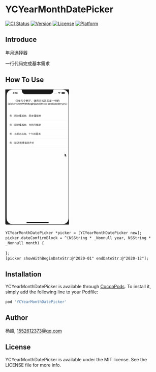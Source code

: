 # YCYearMonthDatePicker

[![CI Status](https://img.shields.io/travis/杨超/YCYearMonthDatePicker.svg?style=flat)](https://travis-ci.org/杨超/YCYearMonthDatePicker)
[![Version](https://img.shields.io/cocoapods/v/YCYearMonthDatePicker.svg?style=flat)](https://cocoapods.org/pods/YCYearMonthDatePicker)
[![License](https://img.shields.io/cocoapods/l/YCYearMonthDatePicker.svg?style=flat)](https://cocoapods.org/pods/YCYearMonthDatePicker)
[![Platform](https://img.shields.io/cocoapods/p/YCYearMonthDatePicker.svg?style=flat)](https://cocoapods.org/pods/YCYearMonthDatePicker)

## Introduce

年月选择器

一行代码完成基本需求

## How To Use

<img src="https://github.com/1552612373/YCYearMonthDatePicker/blob/master/demo.gif" width=200 alt="样式">

```
YCYearMonthDatePicker *picker = [YCYearMonthDatePicker new];
picker.dateComfirmBlock = ^(NSString * _Nonnull year, NSString * _Nonnull month) {
    
};
[picker showWithBeginDateStr:@"2020-01" endDateStr:@"2020-12"];
```


## Installation

YCYearMonthDatePicker is available through [CocoaPods](https://cocoapods.org). To install
it, simply add the following line to your Podfile:

```ruby
pod 'YCYearMonthDatePicker'
```

## Author

杨超, 1552612373@qq.com

## License

YCYearMonthDatePicker is available under the MIT license. See the LICENSE file for more info.
